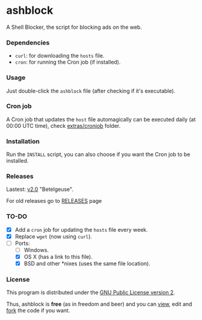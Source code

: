# ashblock

A Shell Blocker, the script for blocking ads on the web.

### Dependencies

- `curl`: for downloading the `hosts` file.
- `cron`: for running the Cron job (if installed).

### Usage

Just double-click the `ashblock` file (after checking if it's executable).

### Cron job

A Cron job that updates the `host` file automagically can be executed daily (at 00:00 UTC time), check [extras/cronjob](https://github.com/feskyde/ashblock/tree/master/extras/cronjob) folder.

### Installation

Run the `INSTALL` script, you can also choose if you want the Cron job to be installed.

### Releases

Lastest: [v2.0](https://github.com/feskyde/ashblock/releases/tag/v2.0) "Betelgeuse".

For old releases go to [RELEASES](https://github.com/feskyde/ashblock/releases) page

### TO-DO

- [x] Add a `cron` job for updating the `hosts` file every week.
- [x] Replace `wget` (now using `curl`).
- [ ] Ports:
  - [ ] Windows.
  - [x] OS X (has a link to this file).
  - [x] BSD and other \*nixes (uses the same file location).

### License

This program is distributed under the [GNU Public License version 2](http://www.gnu.org/licenses/old-licenses/gpl-2.0.html).

Thus, ashblock is **free** (as in freedom and beer) and you can [view](https://github.com/feskyde/ashblock), edit and [fork](https://github.com/feskyde/ashblock/fork) the code if you want.

